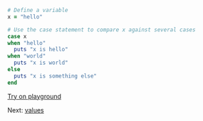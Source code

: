 ```rb
# Define a variable
x = "hello"

# Use the case statement to compare x against several cases
case x
when "hello"
  puts "x is hello"
when "world"
  puts "x is world"
else
  puts "x is something else"
end
```
[Try on playground](https://onecompiler.com/ruby/3yh7dhbz9)

Next: [values](/2022/11/01/arrays.html)
